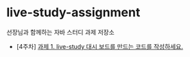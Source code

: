 # live-study-assignment
선장님과 함께하는 자바 스터디 과제 저장소

- [4주차] [과제 1. live-study 대시 보드를 만드는 코드를 작성하세요.](https://github.com/sowjd/live-study-assignment/tree/main/dashboard/src/main/java)
